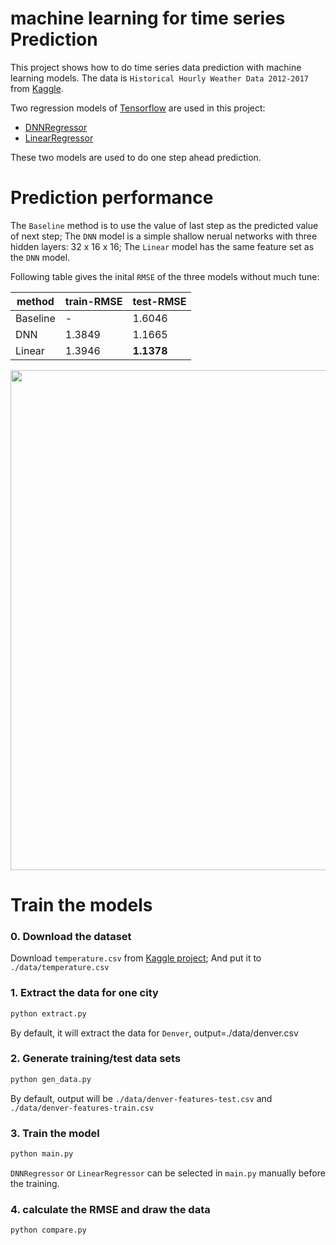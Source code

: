 # machine learning for time series Prediction

This project shows how to do time series data prediction with machine learning models.
The data is `Historical Hourly Weather Data 2012-2017` from [Kaggle](https://www.kaggle.com/selfishgene/historical-hourly-weather-data#temperature.csv).

Two regression models of [Tensorflow](https://www.tensorflow.org) are used in this project: 
* [DNNRegressor](https://www.tensorflow.org/api_docs/python/tf/estimator/DNNRegressor)  
* [LinearRegressor](https://www.tensorflow.org/api_docs/python/tf/estimator/LinearRegressor)

These two models are used to do one step ahead prediction.


# Prediction performance
The `Baseline` method is to use the value of last step as the predicted value of next step;
The `DNN` model is a simple shallow nerual networks with three hidden layers: 32 x 16 x 16;
The `Linear` model has the same feature set as the `DNN` model.

Following table gives the inital `RMSE` of the three models without much tune:

|method| train-RMSE | test-RMSE|
|-|-|-|
|Baseline |-| 1.6046 |
|DNN | 1.3849 | 1.1665 | 
|Linear | 1.3946 |**1.1378** |

<div >
<img width="800" src="https://user-images.githubusercontent.com/27221807/42130796-2e2696fa-7cbd-11e8-99c9-c84ccd720131.png">
</div>

# Train the models

### 0. Download the dataset
Download `temperature.csv` from [Kaggle project](https://www.kaggle.com/selfishgene/historical-hourly-weather-data#temperature.csv);
And put it to `./data/temperature.csv`

### 1. Extract the data for one city
```bash
python extract.py
```
By default, it will extract the data for `Denver`, output=./data/denver.csv


### 2. Generate training/test data sets
```bash
python gen_data.py
```
By default, output will be `./data/denver-features-test.csv` and `./data/denver-features-train.csv`

### 3. Train the model
```bash
python main.py
```
 `DNNRegressor` or `LinearRegressor` can be selected in `main.py` manually before the training. 
 
 ### 4. calculate the RMSE and draw the data
 ```bash
 python compare.py
 ```
 


